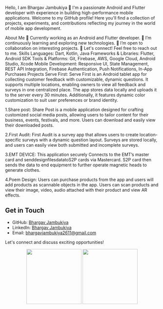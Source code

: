 Hello, I am Bhargav Jambukiya 👋
I'm a passionate Android and Flutter developer with experience in building high-performance mobile applications. Welcome to my GitHub profile! Here you'll find a collection of projects, experiments, and contributions reflecting my journey in the world of mobile app development.

About Me
💼 Currently working as an Android and Flutter developer.
🌱 I’m continuously learning and exploring new technologies.
👯 I’m open to collaboration on interesting projects.
💬 Let's connect! Feel free to reach out to me.
Skills
Languages: Dart, Kotlin, Java
Frameworks & Libraries: Flutter, Android SDK
Tools & Platforms: Git, Firebase, AWS, Google Cloud, Android Studio, Xcode
Mobile Development: Responsive UI, State Management, REST API Integration, Firebase Authentication, Push Notifications, In-App Purchases
Projects
Serve First:
Serve First is an Android tablet app for collecting customer feedback with customizable, dynamic questions. It supports multiple locations, enabling owners to view all feedback and surveys in one centralized place. The app stores data locally and uploads it to the server every 30 minutes. Additionally, it features dynamic color customization to suit user preferences or brand identity.

1.Share post:
Share Post is a mobile application designed for crafting customized social media posts, allowing users to tailor content for their business, events, festivals, and more. Users can download and easily view their downloaded posts.

2.First Audit:
First Audit is a survey app that allows users to create location-specific surveys with a dynamic question layout. Surveys are stored locally, and users can easily view both submitted and incomplete surveys.

3.EMT DEVICE:
This application securely Connects to the EMT’s master card and senddesignfilesdatatoS2P cards via Mastercard. S2P card then sends the data to end equipment to further operate magnetic heads to generate clothes.

4.Poem Design:
Users can purchase products from the app and users will add products as scannable objects in the app. Users can scan products and view their image, video, audio attached with their product and view AR effects.

## Get in Touch
- GitHub: [Bhargav Jambukiya](https://github.com/bhargavjambukiya)
- LinkedIn: [Bhargav Jambukiya](www.linkedin.com/in/bhargav-jambukiya-30959582)
- Email: bhargavjambukiya2611@gmail.com


  
Let's connect and discuss exciting opportunities!

<p align="center">
  <img height="180em" src="https://github-readme-stats-eight-theta.vercel.app/api?username=bhargavjambukiya&show_icons=true&theme=dark&include_all_commits=true&count_private=true"/>
  <img height="180em" src="https://github-readme-stats-eight-theta.vercel.app/api/top-langs/?username=bhargavjambukiya&layout=compact&langs_count=8&theme=dark"/>
</p>
